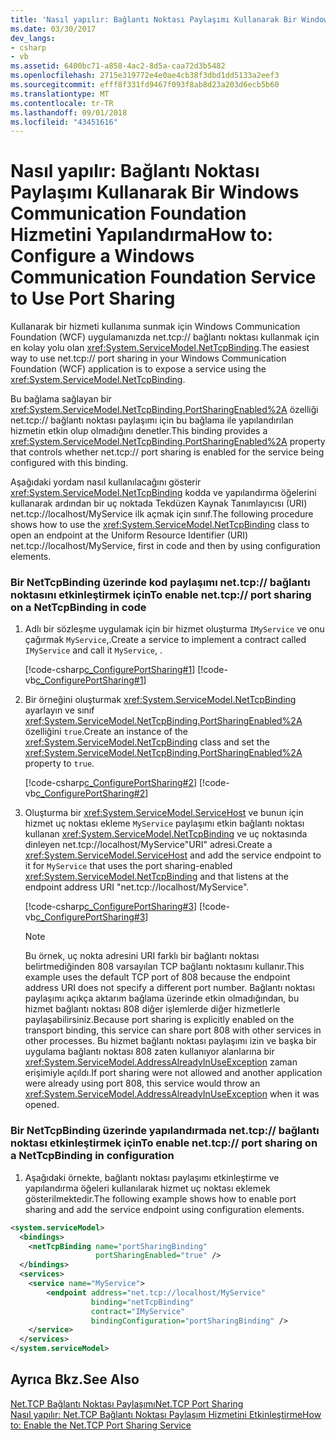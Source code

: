 ```yaml
---
title: 'Nasıl yapılır: Bağlantı Noktası Paylaşımı Kullanarak Bir Windows Communication Foundation Hizmetini Yapılandırma'
ms.date: 03/30/2017
dev_langs:
- csharp
- vb
ms.assetid: 6400bc71-a858-4ac2-8d5a-caa72d3b5482
ms.openlocfilehash: 2715e319772e4e0ae4cb38f3dbd1dd5133a2eef3
ms.sourcegitcommit: efff8f331fd9467f093f8ab8d23a203d6ecb5b60
ms.translationtype: MT
ms.contentlocale: tr-TR
ms.lasthandoff: 09/01/2018
ms.locfileid: "43451616"
---
```

# <a name="how-to-configure-a-windows-communication-foundation-service-to-use-port-sharing"></a><span data-ttu-id="0a509-102">Nasıl yapılır: Bağlantı Noktası Paylaşımı Kullanarak Bir Windows Communication Foundation Hizmetini Yapılandırma</span><span class="sxs-lookup"><span data-stu-id="0a509-102">How to: Configure a Windows Communication Foundation Service to Use Port Sharing</span></span>
<span data-ttu-id="0a509-103">Kullanarak bir hizmeti kullanıma sunmak için Windows Communication Foundation (WCF) uygulamanızda net.tcp:// bağlantı noktası kullanmak için en kolay yolu olan <xref:System.ServiceModel.NetTcpBinding>.</span><span class="sxs-lookup"><span data-stu-id="0a509-103">The easiest way to use net.tcp:// port sharing in your Windows Communication Foundation (WCF) application is to expose a service using the <xref:System.ServiceModel.NetTcpBinding>.</span></span>  
  
 <span data-ttu-id="0a509-104">Bu bağlama sağlayan bir <xref:System.ServiceModel.NetTcpBinding.PortSharingEnabled%2A> özelliği net.tcp:// bağlantı noktası paylaşımı için bu bağlama ile yapılandırılan hizmetin etkin olup olmadığını denetler.</span><span class="sxs-lookup"><span data-stu-id="0a509-104">This binding provides a <xref:System.ServiceModel.NetTcpBinding.PortSharingEnabled%2A> property that controls whether net.tcp:// port sharing is enabled for the service being configured with this binding.</span></span>  
  
 <span data-ttu-id="0a509-105">Aşağıdaki yordam nasıl kullanılacağını gösterir <xref:System.ServiceModel.NetTcpBinding> kodda ve yapılandırma öğelerini kullanarak ardından bir uç noktada Tekdüzen Kaynak Tanımlayıcısı (URI) net.tcp://localhost/MyService ilk açmak için sınıf.</span><span class="sxs-lookup"><span data-stu-id="0a509-105">The following procedure shows how to use the <xref:System.ServiceModel.NetTcpBinding> class to open an endpoint at the Uniform Resource Identifier (URI) net.tcp://localhost/MyService, first in code and then by using configuration elements.</span></span>  
  
### <a name="to-enable-nettcp-port-sharing-on-a-nettcpbinding-in-code"></a><span data-ttu-id="0a509-106">Bir NetTcpBinding üzerinde kod paylaşımı net.tcp:// bağlantı noktasını etkinleştirmek için</span><span class="sxs-lookup"><span data-stu-id="0a509-106">To enable net.tcp:// port sharing on a NetTcpBinding in code</span></span>  
  
1.  <span data-ttu-id="0a509-107">Adlı bir sözleşme uygulamak için bir hizmet oluşturma `IMyService` ve onu çağırmak `MyService`,.</span><span class="sxs-lookup"><span data-stu-id="0a509-107">Create a service to implement a contract called `IMyService` and call it `MyService`, .</span></span>  
  
     [!code-csharp[c_ConfigurePortSharing#1](../../../../samples/snippets/csharp/VS_Snippets_CFX/c_configureportsharing/cs/source.cs#1)]
     [!code-vb[c_ConfigurePortSharing#1](../../../../samples/snippets/visualbasic/VS_Snippets_CFX/c_configureportsharing/vb/source.vb#1)]  
  
2.  <span data-ttu-id="0a509-108">Bir örneğini oluşturmak <xref:System.ServiceModel.NetTcpBinding> ayarlayın ve sınıf <xref:System.ServiceModel.NetTcpBinding.PortSharingEnabled%2A> özelliğini `true`.</span><span class="sxs-lookup"><span data-stu-id="0a509-108">Create an instance of the <xref:System.ServiceModel.NetTcpBinding> class and set the <xref:System.ServiceModel.NetTcpBinding.PortSharingEnabled%2A> property to `true`.</span></span>  
  
     [!code-csharp[c_ConfigurePortSharing#2](../../../../samples/snippets/csharp/VS_Snippets_CFX/c_configureportsharing/cs/source.cs#2)]
     [!code-vb[c_ConfigurePortSharing#2](../../../../samples/snippets/visualbasic/VS_Snippets_CFX/c_configureportsharing/vb/source.vb#2)]  
  
3.  <span data-ttu-id="0a509-109">Oluşturma bir <xref:System.ServiceModel.ServiceHost> ve bunun için hizmet uç noktası ekleme `MyService` paylaşımı etkin bağlantı noktası kullanan <xref:System.ServiceModel.NetTcpBinding> ve uç noktasında dinleyen net.tcp://localhost/MyService"URI" adresi.</span><span class="sxs-lookup"><span data-stu-id="0a509-109">Create a <xref:System.ServiceModel.ServiceHost> and add the service endpoint to it for `MyService` that uses the port sharing-enabled <xref:System.ServiceModel.NetTcpBinding> and that listens at the endpoint address URI "net.tcp://localhost/MyService".</span></span>  
  
     [!code-csharp[c_ConfigurePortSharing#3](../../../../samples/snippets/csharp/VS_Snippets_CFX/c_configureportsharing/cs/source.cs#3)]
     [!code-vb[c_ConfigurePortSharing#3](../../../../samples/snippets/visualbasic/VS_Snippets_CFX/c_configureportsharing/vb/source.vb#3)]  
  
    > [!NOTE]
    >  <span data-ttu-id="0a509-110">Bu örnek, uç nokta adresini URI farklı bir bağlantı noktası belirtmediğinden 808 varsayılan TCP bağlantı noktasını kullanır.</span><span class="sxs-lookup"><span data-stu-id="0a509-110">This example uses the default TCP port of 808 because the endpoint address URI does not specify a different port number.</span></span> <span data-ttu-id="0a509-111">Bağlantı noktası paylaşımı açıkça aktarım bağlama üzerinde etkin olmadığından, bu hizmet bağlantı noktası 808 diğer işlemlerde diğer hizmetlerle paylaşabilirsiniz.</span><span class="sxs-lookup"><span data-stu-id="0a509-111">Because port sharing is explicitly enabled on the transport binding, this service can share port 808 with other services in other processes.</span></span> <span data-ttu-id="0a509-112">Bu hizmet bağlantı noktası paylaşımı izin ve başka bir uygulama bağlantı noktası 808 zaten kullanıyor alanlarına bir <xref:System.ServiceModel.AddressAlreadyInUseException> zaman erişimiyle açıldı.</span><span class="sxs-lookup"><span data-stu-id="0a509-112">If port sharing were not allowed and another application were already using port 808, this service would throw an <xref:System.ServiceModel.AddressAlreadyInUseException> when it was opened.</span></span>  
  
### <a name="to-enable-nettcp-port-sharing-on-a-nettcpbinding-in-configuration"></a><span data-ttu-id="0a509-113">Bir NetTcpBinding üzerinde yapılandırmada net.tcp:// bağlantı noktası etkinleştirmek için</span><span class="sxs-lookup"><span data-stu-id="0a509-113">To enable net.tcp:// port sharing on a NetTcpBinding in configuration</span></span>  
  
1.  <span data-ttu-id="0a509-114">Aşağıdaki örnekte, bağlantı noktası paylaşımı etkinleştirme ve yapılandırma öğeleri kullanılarak hizmet uç noktası eklemek gösterilmektedir.</span><span class="sxs-lookup"><span data-stu-id="0a509-114">The following example shows how to enable port sharing and add the service endpoint using configuration elements.</span></span>  
  
```xml  
<system.serviceModel>  
  <bindings>  
    <netTcpBinding name="portSharingBinding"   
                   portSharingEnabled="true" />  
  </bindings>  
  <services>  
    <service name="MyService">  
        <endpoint address="net.tcp://localhost/MyService"  
                  binding="netTcpBinding"  
                  contract="IMyService"  
                  bindingConfiguration="portSharingBinding" />  
    </service>  
  </services>  
</system.serviceModel>  
```  
  
## <a name="see-also"></a><span data-ttu-id="0a509-115">Ayrıca Bkz.</span><span class="sxs-lookup"><span data-stu-id="0a509-115">See Also</span></span>  
 [<span data-ttu-id="0a509-116">Net.TCP Bağlantı Noktası Paylaşımı</span><span class="sxs-lookup"><span data-stu-id="0a509-116">Net.TCP Port Sharing</span></span>](https://msdn.microsoft.com/library/f13692ee-a179-4439-ae72-50db9534eded)  
 [<span data-ttu-id="0a509-117">Nasıl yapılır: Net.TCP Bağlantı Noktası Paylaşım Hizmetini Etkinleştirme</span><span class="sxs-lookup"><span data-stu-id="0a509-117">How to: Enable the Net.TCP Port Sharing Service</span></span>](../../../../docs/framework/wcf/feature-details/how-to-enable-the-net-tcp-port-sharing-service.md)
